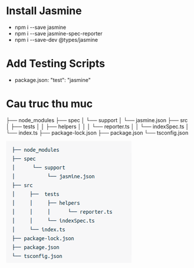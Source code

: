 # Install Jasmine
- npm i --save jasmine
- npm i --save jasmine-spec-reporter
- npm i --save-dev @types/jasmine
# Add Testing Scripts
- package.json: "test": "jasmine"
# Cau truc thu muc
├── node_modules
├── spec
│      └── support
│           └── jasmine.json
├── src
│     ├──  tests
│     │     ├── helpers
│     │     │      └── reporter.ts
│     │     └── indexSpec.ts
│     └── index.ts
├── package-lock.json
├── package.json
└── tsconfig.json

![Cautruc](./Img/cautruc.png)
